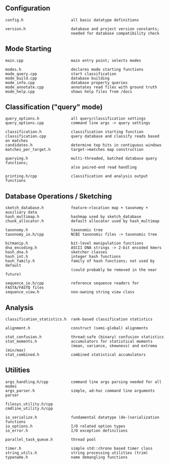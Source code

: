 Configuration
---------------------------------------------------------------------
```
config.h                     all basic datatype definitions

version.h                    database and project version constants;
                             needed for database compatibility check
```

Mode Starting
---------------------------------------------------------------------
```
main.cpp                     main entry point; selects modes

modes.h                      declares mode starting functions
mode_query.cpp               start classification 
mode_build.cpp               database building 
mode_info.cpp                database property queries
mode_annotate.cpp            annotates read files with ground truth
mode_help.cpp                shows help files from /docs
```

Classification ("query" mode)
---------------------------------------------------------------------
```
query_options.h              all query/classification settings 
query_options.cpp            command line args -> query settings

classification.h             classification starting function
classification.cpp           query database and classify reads based on matches 
candidates.h                 determine top hits in contiguous windows
matches_per_target.h         target->matches map construction

querying.h                   multi-threaded, batched database query functions;
                             also paired-end read handling

printing.h/cpp               classification and analysis output functions
```

Database Operations / Sketching
---------------------------------------------------------------------
```                          
sketch_database.h            feature->location map + taxonomy + auxiliary data
hash_multimap.h              hashmap used by sketch_database
chunk_allocator.h            default allocator used by hash_multimap

taxonomy.h                   taxonomic tree
taxonomy_io.h/cpp            NCBI taxonomic files -> taxonomic tree

bitmanip.h                   bit-level manipulation functions
dna_encoding.h               ASCII DNA strings -> 2-bit encoded kmers
hash_dna.h                   sketcher classes
hash_int.h                   integer hash functions
hash_family.h                family of hash functions; not used by default
                             (could probably be removed in the near future)

sequence_io.h/cpp            reference sequence readers for FASTA/FASTQ files
sequence_view.h              non-owning string view class
```

Analysis
---------------------------------------------------------------------
```
classification_statistics.h  rank-based classification statistics

alignment.h                  construct (semi-global) alignments

stat_confusion.h             thread-safe (binary) confusion statistics
stat_moments.h               accumulators for statistical moments
                             (mean, variance, skewness) and extrema (min/max)
stat_combined.h              combined statistical accumulators
```

Utilities
---------------------------------------------------------------------
```
args_handling.h/cpp          command line args parsing needed for all modes
args_parser.h                simple, ad-hoc command line arguments parser

filesys_utility.h/cpp
cmdline_utility.h/cpp

io_serialize.h               fundamental datatype (de-)serialization functions
io_options.h                 I/O related option types
io_error.h                   I/O exception definitions

parallel_task_queue.h        thread pool

timer.h                      simple std::chrono based timer class
string_utils.h               string processing utilities (trim)
typename.h                   name demangling functions
```

